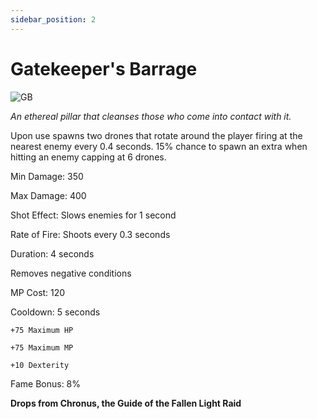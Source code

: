 ```yaml
---
sidebar_position: 2
---
```


# Gatekeeper's Barrage

![GB](https://vwiki.valorserver.com/api/item/picture/gatekeeper's%20barrage)

<i>An ethereal pillar that cleanses those who come into contact with it.</i>

Upon use spawns two drones that rotate around the player firing at the nearest enemy every 0.4 seconds. 15% chance to spawn an extra when hitting an enemy capping at 6 drones.

Min Damage: 350

Max Damage: 400

Shot Effect: Slows enemies for 1 second

Rate of Fire: Shoots every 0.3 seconds

Duration: 4 seconds

Removes negative conditions

MP Cost: 120

Cooldown: 5 seconds

    +75 Maximum HP
    
    +75 Maximum MP
    
    +10 Dexterity

Fame Bonus: 8%

**Drops from Chronus, the Guide of the Fallen Light Raid**
